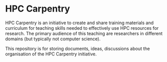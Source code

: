# HPC Carpentry

HPC Carpentry is an initiative to create and share training materials and curriculum for teaching skills needed to effectively use HPC resources for research. The primary audience of this teaching are researchers in different domains (but typically not computer science).


This repository is for storing documents, ideas, discussions about the organisation of the HPC Carpentry initiative.
